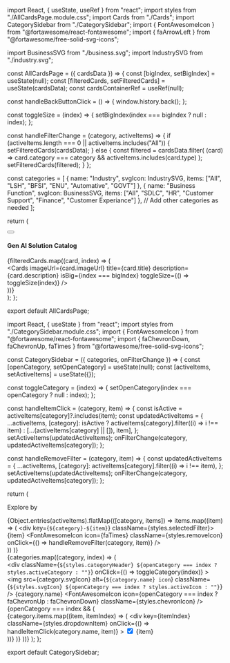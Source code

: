 import React, { useState, useRef } from "react";
import styles from "./AllCardsPage.module.css";
import Cards from "./Cards";
import CategorySidebar from "./CategorySidebar";
import { FontAwesomeIcon } from "@fortawesome/react-fontawesome";
import { faArrowLeft } from "@fortawesome/free-solid-svg-icons";

import BusinessSVG from "./business.svg";
import IndustrySVG from "./industry.svg";

const AllCardsPage = ({ cardsData }) => {
  const [bigIndex, setBigIndex] = useState(null);
  const [filteredCards, setFilteredCards] = useState(cardsData);
  const cardsContainerRef = useRef(null);

  const handleBackButtonClick = () => {
    window.history.back();
  };

  const toggleSize = (index) => {
    setBigIndex(index === bigIndex ? null : index);
  };

  const handleFilterChange = (category, activeItems) => {
    if (activeItems.length === 0 || activeItems.includes("All")) {
      setFilteredCards(cardsData);
    } else {
      const filtered = cardsData.filter(
        (card) => card.category === category && activeItems.includes(card.type)
      );
      setFilteredCards(filtered);
    }
  };

  const categories = [
    {
      name: "Industry",
      svgIcon: IndustrySVG,
      items: ["All", "LSH", "BFSI", "ENU", "Automative", "GOVT"]
    },
    {
      name: "Business Function",
      svgIcon: BusinessSVG,
      items: ["All", "SDLC", "HR", "Customer Support", "Finance", "Customer Experiance"]
    },
    // Add other categories as needed
  ];

  return (
    <div className={styles.allCardsPage}>
      <CategorySidebar categories={categories} onFilterChange={handleFilterChange} />
      <button onClick={handleBackButtonClick} className={styles.backButton}>
        <FontAwesomeIcon icon={faArrowLeft} />
      </button>
      <h4 className={styles.catalogsHeading}>Gen AI Solution Catalog</h4>
      <div className={styles.mainContainerCards}>
        <div className={styles.allCardsContainer} ref={cardsContainerRef}>
          {filteredCards.map((card, index) => (
            <div key={index}>
              <Cards
                imageUrl={card.imageUrl}
                title={card.title}
                description={card.description}
                isBig={index === bigIndex}
                toggleSize={() => toggleSize(index)}
              />
            </div>
          ))}
        </div>
      </div>
    </div>
  );
};

export default AllCardsPage;


import React, { useState } from "react";
import styles from "./CategorySidebar.module.css";
import { FontAwesomeIcon } from "@fortawesome/react-fontawesome";
import { faChevronDown, faChevronUp, faTimes } from "@fortawesome/free-solid-svg-icons";

const CategorySidebar = ({ categories, onFilterChange }) => {
  const [openCategory, setOpenCategory] = useState(null);
  const [activeItems, setActiveItems] = useState({});

  const toggleCategory = (index) => {
    setOpenCategory(index === openCategory ? null : index);
  };

  const handleItemClick = (category, item) => {
    const isActive = activeItems[category]?.includes(item);
    const updatedActiveItems = {
      ...activeItems,
      [category]: isActive
        ? activeItems[category].filter((i) => i !== item)
        : [...(activeItems[category] || []), item],
    };
    setActiveItems(updatedActiveItems);
    onFilterChange(category, updatedActiveItems[category]);
  };

  const handleRemoveFilter = (category, item) => {
    const updatedActiveItems = {
      ...activeItems,
      [category]: activeItems[category].filter((i) => i !== item),
    };
    setActiveItems(updatedActiveItems);
    onFilterChange(category, updatedActiveItems[category]);
  };

  return (
    <div className={styles.sidebar}>
      <p className={styles.sideHead}>Explore by</p>
      <div className={styles.selectedFilters}>
        {Object.entries(activeItems).flatMap(([category, items]) =>
          items.map((item) => (
            <div key={`${category}-${item}`} className={styles.selectedFilter}>
              <span>{item}</span>
              <FontAwesomeIcon
                icon={faTimes}
                className={styles.removeIcon}
                onClick={() => handleRemoveFilter(category, item)}
              />
            </div>
          ))
        )}
      </div>
      {categories.map((category, index) => (
        <div key={index} className={styles.category}>
          <div
            className={`${styles.categoryHeader} ${openCategory === index ? styles.activeCategory : ""}`}
            onClick={() => toggleCategory(index)}
          >
            <img
              src={category.svgIcon}
              alt={`${category.name} icon`}
              className={`${styles.svgIcon} ${openCategory === index ? styles.activeIcon : ""}`}
            />
            {category.name}
            <FontAwesomeIcon
              icon={openCategory === index ? faChevronUp : faChevronDown}
              className={styles.chevronIcon}
            />
          </div>
          {openCategory === index && (
            <div className={styles.dropdown}>
              {category.items.map((item, itemIndex) => (
                <div
                  key={itemIndex}
                  className={styles.dropdownItem}
                  onClick={() => handleItemClick(category.name, item)}
                >
                  <input
                    type="checkbox"
                    checked={activeItems[category.name]?.includes(item)}
                    readOnly
                    className={styles.checkbox}
                  />
                  <span className={styles.itemText}>{item}</span>
                </div>
              ))}
            </div>
          )}
        </div>
      ))}
    </div>
  );
};

export default CategorySidebar;


